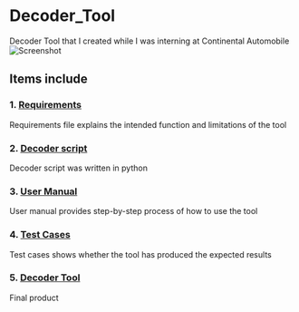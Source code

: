 # Decoder_Tool

Decoder Tool that I created while I was interning at Continental Automobile 
![Screenshot](https://user-images.githubusercontent.com/101156282/180607700-64ff8aea-7e3f-4169-a18d-20c65cdcc2f0.jpg)


## Items include
### 1. [Requirements](/Requirements.xlsx)
Requirements file explains the intended function and limitations of the tool

### 2. [Decoder script](/decoder.py)
Decoder script was written in python

### 3. [User Manual](/User_manual.pdf)
User manual provides step-by-step process of how to use the tool

### 4. [Test Cases](https://github.com/dihcuierc/Decoder_Tool/blob/main/Test%20cases.xlsx)
Test cases shows whether the tool has produced the expected results

### 5. [Decoder Tool](/Decoder.exe)
Final product
